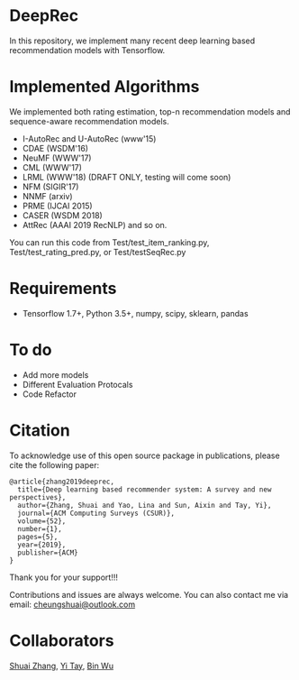 # DeepRec
In this repository, we implement many recent deep learning based recommendation models with Tensorflow.

# Implemented Algorithms
We implemented both rating estimation, top-n recommendation models and sequence-aware recommendation models.
* I-AutoRec and U-AutoRec (www'15)
* CDAE (WSDM'16)
* NeuMF (WWW'17)
* CML (WWW'17)
* LRML (WWW'18) (DRAFT ONLY, testing will come soon)
* NFM (SIGIR'17)
* NNMF (arxiv)
* PRME (IJCAI 2015)
* CASER (WSDM 2018)
* AttRec (AAAI 2019 RecNLP)
and so on.

You can run this code from Test/test_item_ranking.py, Test/test_rating_pred.py, or Test/testSeqRec.py

# Requirements
* Tensorflow 1.7+, Python 3.5+, numpy, scipy, sklearn, pandas

# To do
* Add more models
* Different Evaluation Protocals
* Code Refactor

# Citation

To acknowledge use of this open source package in publications, please cite the
following paper:

```
@article{zhang2019deeprec,
  title={Deep learning based recommender system: A survey and new perspectives},
  author={Zhang, Shuai and Yao, Lina and Sun, Aixin and Tay, Yi},
  journal={ACM Computing Surveys (CSUR)},
  volume={52},
  number={1},
  pages={5},
  year={2019},
  publisher={ACM}
}
```
Thank you for your support!!!

Contributions and issues are always welcome. You can also contact me via email: cheungshuai@outlook.com

# Collaborators
[Shuai Zhang](https://sites.google.com/view/shuaizhang/home), [Yi Tay](https://sites.google.com/view/yitay/home), [Bin Wu](https://wubinzzu.github.io/)
